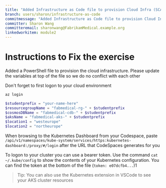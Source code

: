 ```yaml
---
title: "Added Infrastructure as Code file to provision Cloud Infra (SCALEUP-T001 Solution)"
branch: users/sharon/infrastructure-as-code
commitmessage: "Added Infrastructure as Code file to provision Cloud Infra :cloud:"
committer: Sharon Wang
committeremail: sharonwang@FabrikamMedical.example.org
linkedworkitem: module2
---
```

# Instructions to Fix the exercise

Added a PowerShell file to provision the cloud infrastructure. Please update the variables at top of the file so we do no conflict with each other

Don't forget to first logon to your cloud environment

```powershell
az login
```

```PowerShell
$studentprefix = "your-name-here"
$resourcegroupName = "fabmedical-rg-" + $studentprefix
$cosmosDBName = "fabmedical-cdb-" + $studentprefix
$aksName = "fabmedical-aks-" + $studentprefix
$location1 = "westeurope"
$location2 = "northeurope"
```

When browsing to the Kubernetes Dashboard from your Codespace, paste `/api/v1/namespaces/kube-system/services/https:kubernetes-dashboard:/proxy/#/login` after the URL that CodeSpaces generates for you

To logon to your cluster you can use a bearer token. Use the command `cat ~/.kube/config` to show the contents of your Kubernetes configuration. You can find the token at the bottom of the file (`token: e07dcfb4...`)1

> Tip:
> You can also use the Kubernetes extension in VSCode to see your AKS cluster resources
